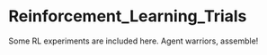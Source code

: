 # Reinforcement_Learning_Trials
Some RL experiments are included here.
Agent warriors, assemble!








